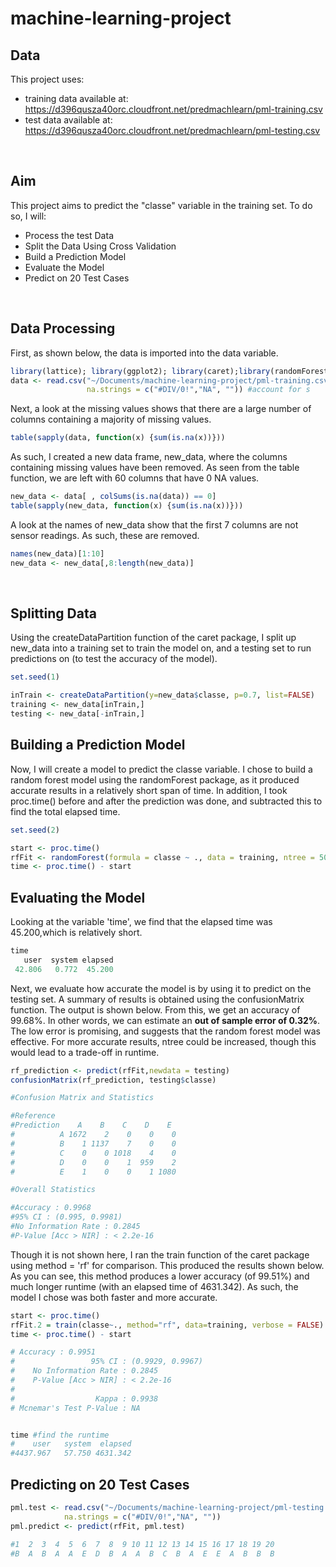 # machine-learning-project

Data
---------
This project uses:
* training data available at: https://d396qusza40orc.cloudfront.net/predmachlearn/pml-training.csv
* test data available at: https://d396qusza40orc.cloudfront.net/predmachlearn/pml-testing.csv

<br>

Aim
----------
This project aims to predict the "classe" variable in the training set. To do so, I will:
* Process the test Data
* Split the Data Using Cross Validation
* Build a Prediction Model
* Evaluate the Model 
* Predict on 20 Test Cases

<br>

Data Processing
--------------
First, as shown below, the data is imported into the data variable.

```r
library(lattice); library(ggplot2); library(caret);library(randomForest)  #load packages
data <- read.csv("~/Documents/machine-learning-project/pml-training.csv", #import data
                 na.strings = c("#DIV/0!","NA", "")) #account for s
```

Next, a look at the missing values shows that there are a large number of columns containing a majority of missing values. 
```r
table(sapply(data, function(x) {sum(is.na(x))}))
```

As such, I created a new data frame, new_data, where the columns containing missing values have been removed. As seen from the table function, we are left with 60 columns that have 0 NA values. 

```r
new_data <- data[ , colSums(is.na(data)) == 0]
table(sapply(new_data, function(x) {sum(is.na(x))}))
```
A look at the names of new_data show that the first 7 columns are not sensor readings. As such, these are removed.
```r
names(new_data)[1:10]
new_data <- new_data[,8:length(new_data)]
```
<br>

Splitting Data
--------------
Using the createDataPartition function of the caret package, I split up new_data into a training set to train the model on, and a testing set to run predictions on (to test the accuracy of the model).

```r
set.seed(1)

inTrain <- createDataPartition(y=new_data$classe, p=0.7, list=FALSE)
training <- new_data[inTrain,]
testing <- new_data[-inTrain,]
```

Building a Prediction Model
--------------------------
Now, I will create a model to predict the classe variable. I chose to build a random forest model using the randomForest package, as it produced accurate results in a relatively short span of time. 
In addition, I took proc.time() before and after the prediction was done, and subtracted this to find the total elapsed time.

```r
set.seed(2)

start <- proc.time()
rfFit <- randomForest(formula = classe ~ ., data = training, ntree = 500)
time <- proc.time() - start

```

Evaluating the Model
--------------------
Looking at the variable 'time', we find that the elapsed time was 45.200,which is relatively short.
```r
time
   user  system elapsed 
 42.806   0.772  45.200 
```

Next, we evaluate how accurate the model is by using it to predict on the testing set. A summary of results is obtained using the confusionMatrix function. The output is shown below. From this, we get an accuracy of 99.68%. In other words, we can estimate an **out of sample error of 0.32%**. The low error is promising, and suggests that the random forest model was effective. For more accurate results, ntree could be increased, though this would lead to a trade-off in runtime. 

```r
rf_prediction <- predict(rfFit,newdata = testing)
confusionMatrix(rf_prediction, testing$classe)

#Confusion Matrix and Statistics

#Reference
#Prediction    A    B    C    D    E
#          A 1672    2    0    0    0
#          B    1 1137    7    0    0
#          C    0    0 1018    4    0
#          D    0    0    1  959    2
#          E    1    0    0    1 1080

#Overall Statistics

#Accuracy : 0.9968         
#95% CI : (0.995, 0.9981)
#No Information Rate : 0.2845         
#P-Value [Acc > NIR] : < 2.2e-16    
```

Though it is not shown here, I ran the train function of the caret package using method = 'rf' for comparison. This produced the results shown below. As you can see, this method produces a lower accuracy (of 99.51%) and much longer runtime (with an elapsed time of 4631.342). As such, the model I chose was both faster and more accurate. 

```r
start <- proc.time()
rfFit.2 = train(classe~., method="rf", data=training, verbose = FALSE)
time <- proc.time() - start

# Accuracy : 0.9951          
#                 95% CI : (0.9929, 0.9967)
#    No Information Rate : 0.2845          
#    P-Value [Acc > NIR] : < 2.2e-16       
#                                          
#                  Kappa : 0.9938          
# Mcnemar's Test P-Value : NA    


time #find the runtime
#    user   system  elapsed 
#4437.967   57.750 4631.342 
```
Predicting on 20 Test Cases
--------------------------
```r
pml.test <- read.csv("~/Documents/machine-learning-project/pml-testing.csv",
            na.strings = c("#DIV/0!","NA", ""))
pml.predict <- predict(rfFit, pml.test)

#1  2  3  4  5  6  7  8  9 10 11 12 13 14 15 16 17 18 19 20 
#B  A  B  A  A  E  D  B  A  A  B  C  B  A  E  E  A  B  B  B 
```
